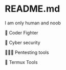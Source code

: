 # README.md

I am only human and noob

🔫 Coder Fighter

🔴 Cyber security

👨🏻‍💻 Pentesting tools

📱 Termux Tools
